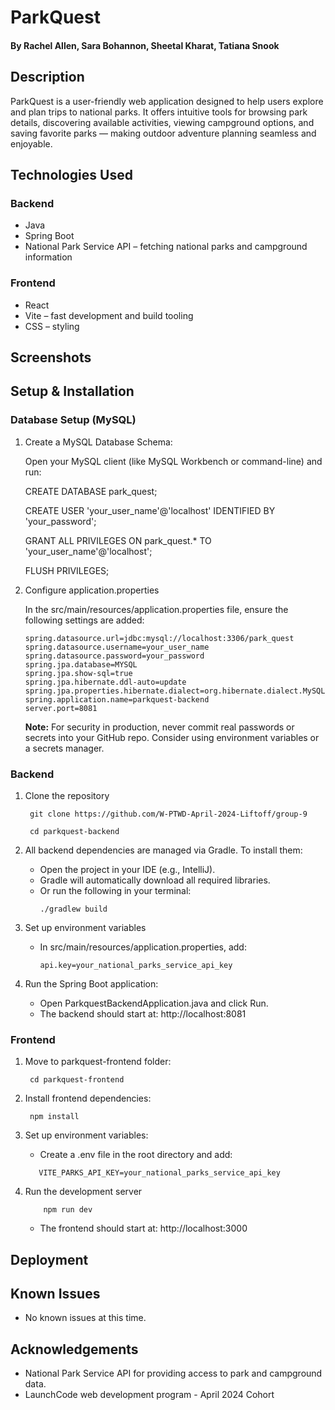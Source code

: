 # ParkQuest

#### By Rachel Allen, Sara Bohannon, Sheetal Kharat, Tatiana Snook

## Description
ParkQuest is a user-friendly web application designed to help users explore and plan trips to national parks. It offers intuitive tools for browsing park details, discovering available activities, viewing campground options, and saving favorite parks — making outdoor adventure planning seamless and enjoyable.

## Technologies Used
### Backend
* Java
* Spring Boot
* National Park Service API – fetching national parks and campground information

### Frontend
* React
* Vite – fast development and build tooling
* CSS – styling

## Screenshots

## Setup & Installation
### Database Setup (MySQL)
1. Create a MySQL Database Schema:
   
   Open your MySQL client (like MySQL Workbench or command-line) and run:
   
   CREATE DATABASE park_quest;
   
   CREATE USER 'your_user_name'@'localhost' IDENTIFIED BY 'your_password';
   
   GRANT ALL PRIVILEGES ON park_quest.* TO 'your_user_name'@'localhost';
   
   FLUSH PRIVILEGES;
3. Configure application.properties
   
   In the src/main/resources/application.properties file, ensure the following settings are added:

   ```
   spring.datasource.url=jdbc:mysql://localhost:3306/park_quest
   spring.datasource.username=your_user_name
   spring.datasource.password=your_password
   spring.jpa.database=MYSQL
   spring.jpa.show-sql=true
   spring.jpa.hibernate.ddl-auto=update
   spring.jpa.properties.hibernate.dialect=org.hibernate.dialect.MySQL8Dialect
   spring.application.name=parkquest-backend
   server.port=8081
   ```
   **Note:** For security in production, never commit real passwords or secrets into your GitHub repo. Consider using environment variables or a secrets manager.
### Backend
1. Clone the repository
   ```
    git clone https://github.com/W-PTWD-April-2024-Liftoff/group-9
   
    cd parkquest-backend
   ```
2. All backend dependencies are managed via Gradle. To install them:
   
   * Open the project in your IDE (e.g., IntelliJ).
   * Gradle will automatically download all required libraries.
   * Or run the following in your terminal:
      ```
      ./gradlew build
      ```
3. Set up environment variables

   * In src/main/resources/application.properties, add:
       ```
       api.key=your_national_parks_service_api_key
       ```
4. Run the Spring Boot application:

    * Open ParkquestBackendApplication.java and click Run.
    * The backend should start at: http://localhost:8081
### Frontend
1. Move to parkquest-frontend folder:
   ```
    cd parkquest-frontend
   ```
2. Install frontend dependencies:
   ```
    npm install
   ```
3. Set up environment variables:
   
   * Create a .env file in the root directory and add:
    ```
       VITE_PARKS_API_KEY=your_national_parks_service_api_key
    ```
4. Run the development server
   ```
       npm run dev
    ```
    * The frontend should start at: http://localhost:3000

## Deployment

## Known Issues

* No known issues at this time.

## Acknowledgements
* National Park Service API for providing access to park and campground data.
* LaunchCode web development program - April 2024 Cohort
